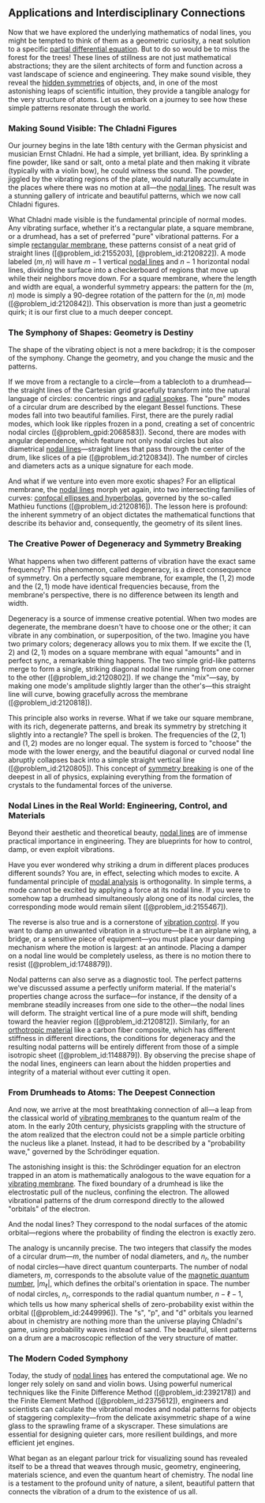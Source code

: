 ## Applications and Interdisciplinary Connections

Now that we have explored the underlying mathematics of nodal lines, you might be tempted to think of them as a geometric curiosity, a neat solution to a specific [partial differential equation](@article_id:140838). But to do so would be to miss the forest for the trees! These lines of stillness are not just mathematical abstractions; they are the silent architects of form and function across a vast landscape of science and engineering. They make sound visible, they reveal the [hidden symmetries](@article_id:146828) of objects, and, in one of the most astonishing leaps of scientific intuition, they provide a tangible analogy for the very structure of atoms. Let us embark on a journey to see how these simple patterns resonate through the world.

### Making Sound Visible: The Chladni Figures

Our journey begins in the late 18th century with the German physicist and musician Ernst Chladni. He had a simple, yet brilliant, idea. By sprinkling a fine powder, like sand or salt, onto a metal plate and then making it vibrate (typically with a violin bow), he could witness the sound. The powder, jiggled by the vibrating regions of the plate, would naturally accumulate in the places where there was no motion at all—the [nodal lines](@article_id:168903). The result was a stunning gallery of intricate and beautiful patterns, which we now call Chladni figures.

What Chladni made visible is the fundamental principle of normal modes. Any vibrating surface, whether it's a rectangular plate, a square membrane, or a drumhead, has a set of preferred "pure" vibrational patterns. For a simple [rectangular membrane](@article_id:185759), these patterns consist of a neat grid of straight lines ([@problem_id:2155203], [@problem_id:2120822]). A mode labeled $(m, n)$ will have $m-1$ vertical [nodal lines](@article_id:168903) and $n-1$ horizontal nodal lines, dividing the surface into a checkerboard of regions that move up while their neighbors move down. For a square membrane, where the length and width are equal, a wonderful symmetry appears: the pattern for the $(m, n)$ mode is simply a 90-degree rotation of the pattern for the $(n, m)$ mode ([@problem_id:2120842]). This observation is more than just a geometric quirk; it is our first clue to a much deeper concept.

### The Symphony of Shapes: Geometry is Destiny

The shape of the vibrating object is not a mere backdrop; it is the composer of the symphony. Change the geometry, and you change the music and the patterns.

If we move from a rectangle to a circle—from a tablecloth to a drumhead—the straight lines of the Cartesian grid gracefully transform into the natural language of circles: concentric rings and [radial spokes](@article_id:203214). The "pure" modes of a circular drum are described by the elegant Bessel functions. These modes fall into two beautiful families. First, there are the purely radial modes, which look like ripples frozen in a pond, creating a set of concentric nodal circles ([@problem_gpid:2068583]). Second, there are modes with angular dependence, which feature not only nodal circles but also diametrical [nodal lines](@article_id:168903)—straight lines that pass through the center of the drum, like slices of a pie ([@problem_id:2120834]). The number of circles and diameters acts as a unique signature for each mode.

And what if we venture into even more exotic shapes? For an elliptical membrane, the [nodal lines](@article_id:168903) morph yet again, into two intersecting families of curves: [confocal ellipses and hyperbolas](@article_id:166336), governed by the so-called Mathieu functions ([@problem_id:2120816]). The lesson here is profound: the inherent symmetry of an object dictates the mathematical functions that describe its behavior and, consequently, the geometry of its silent lines.

### The Creative Power of Degeneracy and Symmetry Breaking

What happens when two different patterns of vibration have the exact same frequency? This phenomenon, called degeneracy, is a direct consequence of symmetry. On a perfectly square membrane, for example, the $(1,2)$ mode and the $(2,1)$ mode have identical frequencies because, from the membrane's perspective, there is no difference between its length and width.

Degeneracy is a source of immense creative potential. When two modes are degenerate, the membrane doesn't have to choose one or the other; it can vibrate in any combination, or superposition, of the two. Imagine you have two primary colors; degeneracy allows you to mix them. If we excite the $(1,2)$ and $(2,1)$ modes on a square membrane with equal "amounts" and in perfect sync, a remarkable thing happens. The two simple grid-like patterns merge to form a single, striking diagonal nodal line running from one corner to the other ([@problem_id:2120802]). If we change the "mix"—say, by making one mode's amplitude slightly larger than the other's—this straight line will curve, bowing gracefully across the membrane ([@problem_id:2120818]).

This principle also works in reverse. What if we take our square membrane, with its rich, degenerate patterns, and break its symmetry by stretching it slightly into a rectangle? The spell is broken. The frequencies of the $(2,1)$ and $(1,2)$ modes are no longer equal. The system is forced to "choose" the mode with the lower energy, and the beautiful diagonal or curved nodal line abruptly collapses back into a simple straight vertical line ([@problem_id:2120805]). This concept of [symmetry breaking](@article_id:142568) is one of the deepest in all of physics, explaining everything from the formation of crystals to the fundamental forces of the universe.

### Nodal Lines in the Real World: Engineering, Control, and Materials

Beyond their aesthetic and theoretical beauty, [nodal lines](@article_id:168903) are of immense practical importance in engineering. They are blueprints for how to control, damp, or even exploit vibrations.

Have you ever wondered why striking a drum in different places produces different sounds? You are, in effect, selecting which modes to excite. A fundamental principle of [modal analysis](@article_id:163427) is orthogonality. In simple terms, a mode cannot be excited by applying a force at its nodal line. If you were to somehow tap a drumhead simultaneously along one of its nodal circles, the corresponding mode would remain silent ([@problem_id:2155467]).

The reverse is also true and is a cornerstone of [vibration control](@article_id:174200). If you want to damp an unwanted vibration in a structure—be it an airplane wing, a bridge, or a sensitive piece of equipment—you must place your damping mechanism where the motion is largest: at an antinode. Placing a damper on a nodal line would be completely useless, as there is no motion there to resist ([@problem_id:1748879]).

Nodal patterns can also serve as a diagnostic tool. The perfect patterns we've discussed assume a perfectly uniform material. If the material's properties change across the surface—for instance, if the density of a membrane steadily increases from one side to the other—the nodal lines will deform. The straight vertical line of a pure mode will shift, bending toward the heavier region ([@problem_id:2120812]). Similarly, for an [orthotropic material](@article_id:191146) like a carbon fiber composite, which has different stiffness in different directions, the conditions for degeneracy and the resulting nodal patterns will be entirely different from those of a simple isotropic sheet ([@problem_id:1148879]). By observing the precise shape of the nodal lines, engineers can learn about the hidden properties and integrity of a material without ever cutting it open.

### From Drumheads to Atoms: The Deepest Connection

And now, we arrive at the most breathtaking connection of all—a leap from the classical world of [vibrating membranes](@article_id:633653) to the quantum realm of the atom. In the early 20th century, physicists grappling with the structure of the atom realized that the electron could not be a simple particle orbiting the nucleus like a planet. Instead, it had to be described by a "probability wave," governed by the Schrödinger equation.

The astonishing insight is this: the Schrödinger equation for an electron trapped in an atom is mathematically analogous to the wave equation for a [vibrating membrane](@article_id:166590). The fixed boundary of a drumhead is like the electrostatic pull of the nucleus, confining the electron. The allowed vibrational patterns of the drum correspond directly to the allowed "orbitals" of the electron.

And the nodal lines? They correspond to the nodal surfaces of the atomic orbital—regions where the probability of finding the electron is exactly zero.

The analogy is uncannily precise. The two integers that classify the modes of a circular drum—$m$, the number of nodal diameters, and $n_r$, the number of nodal circles—have direct quantum counterparts. The number of nodal diameters, $m$, corresponds to the absolute value of the [magnetic quantum number](@article_id:145090), $\lvert m_{\ell}\rvert$, which defines the orbital's orientation in space. The number of nodal circles, $n_r$, corresponds to the radial quantum number, $n-\ell-1$, which tells us how many spherical shells of zero-probability exist within the orbital ([@problem_id:2449996]). The "s", "p", and "d" orbitals you learned about in chemistry are nothing more than the universe playing Chladni's game, using probability waves instead of sand. The beautiful, silent patterns on a drum are a macroscopic reflection of the very structure of matter.

### The Modern Coded Symphony

Today, the study of [nodal lines](@article_id:168903) has entered the computational age. We no longer rely solely on sand and violin bows. Using powerful numerical techniques like the Finite Difference Method ([@problem_id:2392178]) and the Finite Element Method ([@problem_id:2375612]), engineers and scientists can calculate the vibrational modes and nodal patterns for objects of staggering complexity—from the delicate axisymmetric shape of a wine glass to the sprawling frame of a skyscraper. These simulations are essential for designing quieter cars, more resilient buildings, and more efficient jet engines.

What began as an elegant parlour trick for visualizing sound has revealed itself to be a thread that weaves through music, geometry, engineering, materials science, and even the quantum heart of chemistry. The nodal line is a testament to the profound unity of nature, a silent, beautiful pattern that connects the vibration of a drum to the existence of us all.
